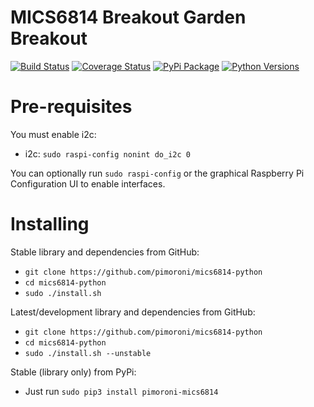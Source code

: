 # MICS6814 Breakout Garden Breakout

[![Build Status](https://shields.io/github/workflow/status/pimoroni/mics6814-python/Python%20Tests)](https://github.com/pimoroni/mics6814-python/actions)
[![Coverage Status](https://coveralls.io/repos/github/pimoroni/mics6814-python/badge.svg?branch=master)](https://coveralls.io/github/pimoroni/mics6814-python?branch=master)
[![PyPi Package](https://img.shields.io/pypi/v/pimoroni-mics6814.svg)](https://pypi.python.org/pypi/pimoroni-mics6814)
[![Python Versions](https://img.shields.io/pypi/pyversions/pimoroni-mics6814.svg)](https://pypi.python.org/pypi/pimoroni-mics6814)

# Pre-requisites

You must enable i2c:

* i2c: `sudo raspi-config nonint do_i2c 0`

You can optionally run `sudo raspi-config` or the graphical Raspberry Pi Configuration UI to enable interfaces.

# Installing

Stable library and dependencies from GitHub:

* `git clone https://github.com/pimoroni/mics6814-python`
* `cd mics6814-python`
* `sudo ./install.sh`

Latest/development library and dependencies from GitHub:

* `git clone https://github.com/pimoroni/mics6814-python`
* `cd mics6814-python`
* `sudo ./install.sh --unstable`

Stable (library only) from PyPi:

* Just run `sudo pip3 install pimoroni-mics6814`
